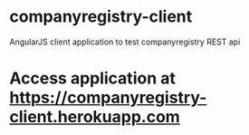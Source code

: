 # companyregistry-client
AngularJS client application to test companyregistry REST api
# Access application at https://companyregistry-client.herokuapp.com
